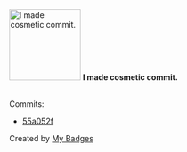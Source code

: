 <img src="https://my-badges.github.io/my-badges/cosmetic-commit.png" alt="I made cosmetic commit." title="I made cosmetic commit." width="128">
<strong>I made cosmetic commit.</strong>
<br><br>

Commits:

- <a href="https://github.com/noredistribution/ansible-cvp/commit/55a052fd9172f3610c96ed720f5256a8d93469c7">55a052f</a>


Created by <a href="https://github.com/my-badges/my-badges">My Badges</a>